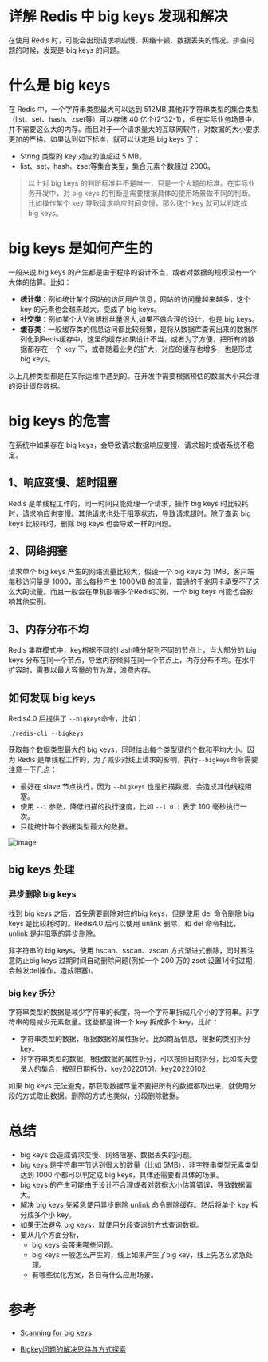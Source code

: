 # 详解 Redis 中 big keys 发现和解决

在使用 Redis 时，可能会出现请求响应慢、网络卡顿、数据丢失的情况。排查问题的时候，发现是 big keys 的问题。

# 什么是 big keys

在 Redis 中，一个字符串类型最大可以达到 512MB,其他非字符串类型的集合类型（list、set、hash、zset等）可以存储 40 亿个(2^32-1），但在实际业务场景中，并不需要这么大的内存。而且对于一个请求量大的互联网软件，对数据的大小要求更加的严格。如果达到如下标准，就可以认定是 big keys 了：

* String 类型的 key 对应的值超过 5 MB。
* list、set、hash、zset等集合类型，集合元素个数超过 2000。

>以上对 big keys 的判断标准并不是唯一，只是一个大题的标准。在实际业务开发中，对 big keys 的判断是需要根据具体的使用场景做不同的判断。比如操作某个 key 导致请求响应时间变慢，那么这个 key 就可以判定成 big keys。

# big keys 是如何产生的

一般来说,big keys 的产生都是由于程序的设计不当，或者对数据的规模没有一个大体的估算。比如：

* **统计类**：例如统计某个网站的访问用户信息，网站的访问量越来越多，这个 key 的元素也会越来越大。变成了 big keys。
* **社交类**：例如某个大V微博粉丝量很大,如果不做合理的设计，也是 big keys。
* **缓存类**：一般缓存类的信息访问都比较频繁，是将从数据库查询出来的数据序列化到Redis缓存中，这里的缓存如果设计不当，或者为了方便，把所有的数据都存在一个 key 下，或者随着业务的扩大，对应的缓存也增多，也是形成 big keys。

以上几种类型都是在实际运维中遇到的。在开发中需要根据预估的数据大小来合理的设计缓存数据。

# big keys 的危害

在系统中如果存在 big keys，会导致请求数据响应变慢、请求超时或者系统不稳定。

## 1、响应变慢、超时阻塞

Redis 是单线程工作的，同一时间只能处理一个请求，操作 big keys 时比较耗时，请求响应也变慢。其他请求也处于阻塞状态，导致请求超时。除了查询 big keys 比较耗时，删除 big keys 也会导致一样的问题。

## 2、网络拥塞

请求单个 big keys 产生的网络流量比较大，假设一个 big keys 为 1MB，客户端每秒访问量是 1000，那么每秒产生 1000MB 的流量，普通的千兆网卡承受不了这么大的流量。而且一般会在单机部署多个Redis实例，一个 big keys 可能也会影响其他实例。


## 3、内存分布不均

Redis 集群模式中，key根据不同的hash嘈分配到不同的节点上，当大部分的 big keys 分布在同一个节点，导致内存倾斜在同一个节点上，内存分布不均。在水平扩容时，需要以最大容量的节为准，浪费内存。

## 如何发现 big keys 

Redis4.0 后提供了 `--bigkeys`命令，比如：
```
./redis-cli --bigkeys
```

获取每个数据类型最大的 big keys，同时给出每个类型键的个数和平均大小。因为 Redis 是单线程工作的，为了减少对线上请求的影响，执行`--bigkeys`命令需要注意一下几点：

* 最好在 slave 节点执行，因为 `--bigkeys` 也是扫描数据，会造成其他线程阻塞。
* 使用 `--i` 参数，降低扫描的执行速度，比如 `--i 0.1` 表示 100 毫秒执行一次。
* 只能统计每个数据类型最大的数据。

![image](https://user-images.githubusercontent.com/11553237/205527825-9762c24e-e650-41f0-a068-2b1b76849e8e.png)

## big keys 处理

### 异步删除 big keys

找到 big keys 之后，首先需要删除对应的big keys，但是使用 del 命令删除 big keys 是比较耗时的。Redis4.0 后可以使用 unlink 删除，和 del 命令相比，unlink 是非阻塞的异步删除。

非字符串的 big keys，使用 hscan、sscan、zscan 方式渐进式删除，同时要注意防止big keys 过期时间自动删除问题(例如一个 200 万的 zset 设置1小时过期，会触发del操作，造成阻塞)。

### big key 拆分

字符串类型的数据是减少字符串的长度，将一个字符串拆成几个小的字符串。非字符串的是减少元素数量。这些都是讲一个 key 拆成多个 key，比如：

* 字符串类型的数据，根据数据的属性拆分。比如商品信息，根据的类别拆分 key。
* 非字符串类型的数据，根据数据的属性拆分，可以按照日期拆分，比如每天登录人的集合，按照日期拆分，key20220101、key20220102.

如果 big keys 无法避免，那获取数据尽量不要把所有的数据都取出来，就使用分段的方式取出数据。删除的方式也类似，分段删除数据。


# 总结

* big keys 会造成请求变慢、网络阻塞、数据丢失的问题。
* big keys 是字符串字节达到很大的数量（比如 5MB），非字符串类型元素类型达到 1000 个都可以判定成 big keys，具体还需要看具体的场景。
* big keys 的产生可能由于设计不合理或者对数据大小估算错误，导致数据偏大。
* 解决 big keys 先紧急使用异步删除 unlink 命令删除缓存。然后将单个 key 拆分成多个小 key。
* 如果无法避免 big keys，就使用分段查询的方式查询数据。
* 要从几个方面分析，
    * big keys 会带来哪些问题。
    * big keys 一般怎么产生的，线上如果产生了big key，线上先怎么紧急处理。
    * 有哪些优化方案，各自有什么应用场景。

# 参考

* [Scanning for big keys](https://redis.io/docs/manual/cli/)

* [Bigkey问题的解决思路与方式探索](https://juejin.cn/post/7168659260035825695#heading-14)

